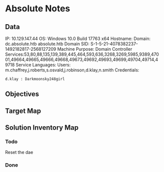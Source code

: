 # Absolute Notes

## Data 

IP: 10.129.147.44
OS: Windows 10.0 Build 17763 x64
Hostname: 
Domain:  dc.absolute.htb absolute.htb
Domain SID: S-1-5-21-4078382237-1492182817-2568127209
Machine Purpose: Domain Controller
Services:53,80,88,135,139,389,445,464,593,636,3268,3269,5985,9389,47001,49664,49665,49666,49668,49673,49692,49693,49699,49704,49714,49718
Service Languages:
Users: m.chaffrey,j.roberts,s.osvald,j.robinson,d.klay,n.smith
Credentials:

```
d.klay : Darkmoonsky248girl
```

## Objectives

## Target Map

## Solution Inventory Map


### Todo 


Reset the dae

### Done
      

